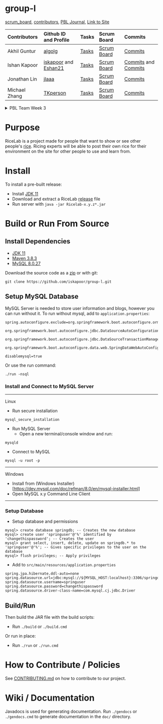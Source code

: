 # group-l
[scrum_board](https://github.com/iskapoor/group-l/projects/1), [contributors](https://github.com/iskapoor/group-l/graphs/contributors), [PBL Journal](), [Link to Site](http://ricelab.tk:8080)

|  Contributors | Github ID and Profile| Tasks  | Scrum Board | Commits |
| :------------ | :---------------     | :----- | :---------- | :------ |
| Akhil Guntur  | [algolg][alg-git]    | [Tasks][alg-tsk] | [Scrum Board][alg-scb] | [Commits][alg-cmt] |
| Ishan Kapoor  | [iskapoor][ish-git1] and [Eshan21][ish-git2] | [Tasks][ish-tsk] | [Scrum Board][ish-scb] | [Commits][ish-cmt1] and [Commits][ish-cmt2] |
| Jonathan Lin  | [jlaaa][jla-git]     | [Tasks][jla-tsk] | [Scrum Board][jla-scb] | [Commits][jla-cmt] |
| Michael Zhang | [TKperson][TKp-git]  | [Tasks][TKp-tsk] | [Scrum Board][TKp-scb] | [Commits][TKp-cmt] |

[alg-git]: https://github.com/algolg
[alg-tsk]: https://github.com/iskapoor/group-l/issues?q=assignee%3Aalgolg+
[alg-scb]: https://github.com/iskapoor/group-l/projects/1?card_filter_query=assignee%3Aalgolg
[alg-cmt]: https://github.com/iskapoor/group-l/commits?author=algolg
[ish-git1]: https://github.com/iskapoor
[ish-git2]: https://github.com/Eshan21
[ish-tsk]: https://github.com/iskapoor/group-l/issues?q=label%3Aishan
[ish-scb]: https://github.com/iskapoor/group-l/projects/1?card_filter_query=label%3Aishan
[ish-cmt1]: https://github.com/iskapoor/group-l/commits?author=iskapoor
[ish-cmt2]: https://github.com/iskapoor/group-l/commits?author=Eshan21
[jla-git]: https://github.com/jlaaa
[jla-tsk]: https://github.com/iskapoor/group-l/issues?q=assignee%3Ajlaaa+
[jla-scb]: https://github.com/iskapoor/group-l/projects/1?card_filter_query=assignee%3Ajlaaa
[jla-cmt]: https://github.com/iskapoor/group-l/commits?author=jlaaa
[TKp-git]: https://github.com/TKperson
[TKp-tsk]: https://github.com/iskapoor/group-l/issues?q=assignee%3ATKperson+
[TKp-scb]: https://github.com/iskapoor/group-l/projects/1?card_filter_query=assignee%3ATKperson
[TKp-cmt]: https://github.com/iskapoor/group-l/commits?author=TKperson

<details><summary>PBL Team Week 3</summary>
 
| Name | Contributions | Importance | Tangibles |
| --- | --- | --- | --- |
| Akhil | --- | --- | --- |
| Ishan | --- | --- | --- |
| Jonathan | --- | --- | --- |
| Mingzy/Michael | --- | --- | --- |
| Brayden | --- | --- | --- |

</details>

# Purpose
RiceLab is a project made for people that want to show or see other people's [rice](https://thatnixguy.github.io/posts/ricing/). Ricing experts will be able to post their own rice for their environment on the site for other people to use and learn from.

# Install
To install a pre-built release:

- Install [JDK 11](https://adoptium.net/releases.html?variant=openjdk11)
- Download and extract a RiceLab [release][] file
- Run server with `java -jar Ricelab-x.y.z*.jar`

[release]: https://github.com/iskapoor/group-l/releases

# Build or Run From Source

## Install Dependencies
- [JDK 11](https://adoptium.net/releases.html?variant=openjdk11)
- [Maven 3.8.3](https://maven.apache.org/download.cgi)
- [MySQL 8.0.27](https://dev.mysql.com/doc/mysql-getting-started/en/)

Download the source code as a [zip][source] or with git:

[source]: https://github.com/iskapoor/group-l/archive/refs/heads/main.zip

```
git clone https://github.com/iskapoor/group-l.git
```

## Setup MySQL Database
MySQL Server is needed to store user information and blogs, however you can run without it.
To run without mysql, add to `application.properties`:

```
spring.autoconfigure.exclude=org.springframework.boot.autoconfigure.orm.jpa.HibernateJpaAutoConfiguration,\
    org.springframework.boot.autoconfigure.jdbc.DataSourceAutoConfiguration,\
    org.springframework.boot.autoconfigure.jdbc.DataSourceTransactionManagerAutoConfiguration,\
    org.springframework.boot.autoconfigure.data.web.SpringDataWebAutoConfiguration

disablemysql=true
```

Or use the run command:

```
./run -nsql
```

### Install and Connect to MySQL Server
---

Linux 
- Run secure installation
```
mysql_secure_installation
```

- Run MySQL Server
    - Open a new terminal/console window and run:
```
mysqld
```

- Connect to MySQL
```
mysql -u root -p
```

---

Windows
- Install from (Windows Installer)[https://dev.mysql.com/doc/refman/8.0/en/mysql-installer.html]
- Open MySQL x.y Command Line Client

---

### Setup Database
- Setup database and permissions
```
mysql> create database springdb; -- Creates the new database
mysql> create user 'springuser'@'%' identified by 'changethispassword'; -- Creates the user
mysql> grant select, insert, delete, update on springdb.* to 'springuser'@'%'; -- Gives specific privileges to the user on the database
mysql> flush privileges; -- Apply privileges
```

- Add to `src/main/resources/application.properties`
```
spring.jpa.hibernate.ddl-auto=none
spring.datasource.url=jdbc:mysql://${MYSQL_HOST:localhost}:3306/springdb
spring.datasource.username=springuser
spring.datasource.password=changethispassword
spring.datasource.driver-class-name=com.mysql.cj.jdbc.Driver
```

## Build/Run
Then build the JAR file with the build scripts:
- Run `./build` or `./build.cmd`

Or run in place:
- Run `./run` or `./run.cmd`

# How to Contribute / Policies
See [CONTRIBUTING.md](CONTRIBUTING.md) on how to contribute to our project.

# Wiki / Documentation
Javadocs is used for generating documentation. Run `./gendocs` or `./gendocs.cmd` to generate documentation in the `doc/` directory.

